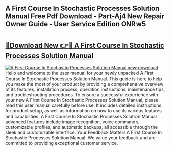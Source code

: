 ## A First Course In Stochastic Processes Solution Manual Free Pdf Download - Part-Aj4 New Repair Owner Guide - User Service Edition ONRw5

# <h2><a href="http://bc31884.oget.top/?id=A+First+Course+In+Stochastic+Processes+Solution+Manual">🔗Download New 👉🔴 A First Course In Stochastic Processes Solution Manual</a></h2>

[![A First Course In Stochastic Processes Solution Manual new download](https://i.imgur.com/5g1atiW.png)](http://bc31884.oget.top/?id=A+First+Course+In+Stochastic+Processes+Solution+Manual)
Hello and welcome to the user manual for your newly unpacked A First Course In Stochastic Processes Solution Manual. This guide is here to help you make the most of your product by providing a comprehensive overview of its features, installation process, operation instructions, maintenance tips, and troubleshooting procedures. To ensure a successful experience with your new A First Course In Stochastic Processes Solution Manual, please read this user manual carefully before use. It includes detailed instructions for product setup, as well as information on how to use its various features and capabilities. A First Course In Stochastic Processes Solution Manual advanced features include image recognition, voice commands, customizable profiles, and automatic backups, all accessible through the sleek and customizable interface. Your Feedback Matters A First Course In Stochastic Processes Solution Manual. We value your feedback and are committed to providing exceptional customer service.

